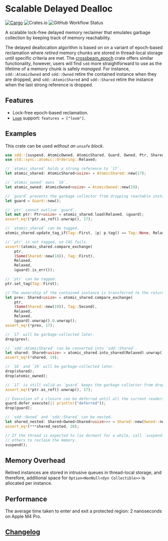 # Scalable Delayed Dealloc

[![Cargo](https://img.shields.io/crates/v/sdd)](https://crates.io/crates/sdd)
![Crates.io](https://img.shields.io/crates/l/sdd)
![GitHub Workflow Status](https://img.shields.io/github/actions/workflow/status/wvwwvwwv/scalable-delayed-dealloc/sdd.yml?branch=main)

A scalable lock-free delayed memory reclaimer that emulates garbage collection by keeping track of memory reachability.

The delayed deallocation algorithm is based on on a variant of epoch-based reclamation where _retired_ memory chunks are stored in thread-local storage until specific criteria are met. The [crossbeam_epoch](https://docs.rs/crossbeam-epoch/) crate offers similar functionality, however, users will find `sdd` more straightforward to use as the lifetime of a memory chunk is safely _managed_. For instance, `sdd::AtomicOwned` and `sdd::Owned` retire the contained instance when they are dropped, and `sdd::AtomicShared` and `sdd::Shared` retire the instance when the last strong reference is dropped.

## Features

* Lock-free epoch-based reclamation.
* [`Loom`](https://crates.io/crates/loom) support: `features = ["loom"]`.

## Examples

This crate can be used _without an `unsafe` block_.

```rust
use sdd::{suspend, AtomicOwned, AtomicShared, Guard, Owned, Ptr, Shared, Tag};
use std::sync::atomic::Ordering::Relaxed;

// `atomic_shared` holds a strong reference to `17`.
let atomic_shared: AtomicShared<usize> = AtomicShared::new(17);

// `atomic_owned` owns `19`.
let atomic_owned: AtomicOwned<usize> = AtomicOwned::new(19);

// `guard` prevents the garbage collector from dropping reachable instances.
let guard = Guard::new();

// `ptr` cannot outlive `guard`.
let mut ptr: Ptr<usize> = atomic_shared.load(Relaxed, &guard);
assert_eq!(*ptr.as_ref().unwrap(), 17);

// `atomic_shared` can be tagged.
atomic_shared.update_tag_if(Tag::First, |p| p.tag() == Tag::None, Relaxed, Relaxed);

// `ptr` is not tagged, so CAS fails.
assert!(atomic_shared.compare_exchange(
    ptr,
    (Some(Shared::new(18)), Tag::First),
    Relaxed,
    Relaxed,
    &guard).is_err());

// `ptr` can be tagged.
ptr.set_tag(Tag::First);

// The ownership of the contained instance is transferred to the return value of CAS.
let prev: Shared<usize> = atomic_shared.compare_exchange(
    ptr,
    (Some(Shared::new(19)), Tag::Second),
    Relaxed,
    Relaxed,
    &guard).unwrap().0.unwrap();
assert_eq!(*prev, 17);

// `17` will be garbage-collected later.
drop(prev);

// `sdd::AtomicShared` can be converted into `sdd::Shared`.
let shared: Shared<usize> = atomic_shared.into_shared(Relaxed).unwrap();
assert_eq!(*shared, 19);

// `18` and `19` will be garbage-collected later.
drop(shared);
drop(atomic_owned);

// `17` is still valid as `guard` keeps the garbage collector from dropping it.
assert_eq!(*ptr.as_ref().unwrap(), 17);

// Execution of a closure can be deferred until all the current readers are gone.
guard.defer_execute(|| println!("deferred"));
drop(guard);

// `sdd::Owned` and `sdd::Shared` can be nested.
let shared_nested: Shared<Owned<Shared<usize>>> = Shared::new(Owned::new(Shared::new(20)));
assert_eq!(***shared_nested, 20);

// If the thread is expected to lie dormant for a while, call `suspend()` to allow
// others to reclaim the memory.
suspend();
```

## Memory Overhead

Retired instances are stored in intrusive queues in thread-local storage, and therefore, additional space for `Option<NonNull<dyn Collectible>>` is allocated per instance.

## Performance

The average time taken to enter and exit a protected region: 2 nanoseconds on Apple M4 Pro.

## [Changelog](https://github.com/wvwwvwwv/scalable-delayed-dealloc/blob/main/CHANGELOG.md)
